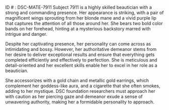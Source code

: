 ID # : DSC-MATE-7911
Subject 7911 is a highly skilled beautician with a strong and commanding presence. Her appearance is striking, with a pair of magnificent wings sprouting from her blonde mane and a vivid purple lip that captures the attention of all those around her. She bears two bold color bands on her forehead, hinting at a mysterious backstory marred with intrigue and danger.

Despite her captivating presence, her personality can come across as intimidating and bossy. However, her authoritative demeanor stems from her desire to deliver exceptional results and ensure that everything gets completed efficiently and effectively to perfection. She is meticulous and detail-oriented and her excellent skills enable her to excel in her role as a beautician.

She accessorizes with a gold chain and metallic gold earrings, which complement her goddess-like aura, and a cigarette that she often smokes, adding to her mystique. DSC foundation researchers must approach her with caution as her piercing gaze and demeanor exude a sense of unwavering authority, making her a formidable personality to approach.